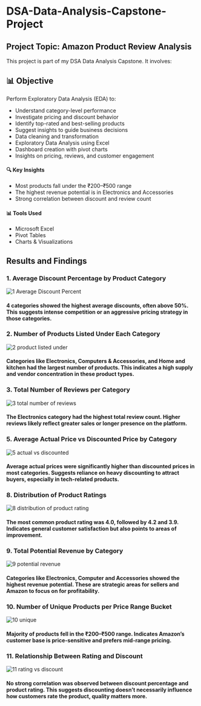 # DSA-Data-Analysis-Capstone-Project
## Project Topic: Amazon Product Review Analysis

This project is part of my DSA Data Analysis Capstone. It involves:

## 📊 Objective

Perform Exploratory Data Analysis (EDA) to:
- Understand category-level performance
- Investigate pricing and discount behavior
- Identify top-rated and best-selling products
- Suggest insights to guide business decisions
- Data cleaning and transformation
- Exploratory Data Analysis using Excel
- Dashboard creation with pivot charts
- Insights on pricing, reviews, and customer engagement

#### 🔍 Key Insights
- Most products fall under the ₹200–₹500 range
- The highest revenue potential is in Electronics and Accessories
- Strong correlation between discount and review count

#### 📊 Tools Used
- Microsoft Excel
- Pivot Tables
- Charts & Visualizations

## Results and Findings

### 1. Average Discount Percentage by Product Category
![1 Average Discount Percent](https://github.com/user-attachments/assets/35258b1b-cef9-46d7-8d99-8915862d72da)
#### 4 categories showed the highest average discounts, often above 50%. This suggests intense competition or an aggressive pricing strategy in those categories.


### 2. Number of Products Listed Under Each Category
![2 product listed under](https://github.com/user-attachments/assets/970c43cd-f6cb-4044-b2f9-2d2874443b33)
#### Categories like Electronics, Computers & Accessories, and Home and kitchen had the largest number of products. This indicates a high supply and vendor concentration in these product types.


### 3. Total Number of Reviews per Category
![3 total number of reviews](https://github.com/user-attachments/assets/7b903ffe-6388-47f2-821e-0e822c76bedd)
#### The Electronics category had the highest total review count. Higher reviews likely reflect greater sales or longer presence on the platform.


### 5. Average Actual Price vs Discounted Price by Category
![5 actual vs discounted](https://github.com/user-attachments/assets/a0c44834-0ed3-4240-a4f1-5ecf3aaa6e1c)
#### Average actual prices were significantly higher than discounted prices in most categories. Suggests reliance on heavy discounting to attract buyers, especially in tech-related products.


### 8. Distribution of Product Ratings
![8 distribution of product rating](https://github.com/user-attachments/assets/5936677d-5ba8-453d-a942-9d20783f3355)
#### The most common product rating was 4.0, followed by 4.2 and 3.9. Indicates general customer satisfaction but also points to areas of improvement.


### 9. Total Potential Revenue by Category
![9 potential revenue](https://github.com/user-attachments/assets/64d98456-3bdb-4bc8-867f-776019adf554)
#### Categories like Electronics, Computer and Accessories showed the highest revenue potential. These are strategic areas for sellers and Amazon to focus on for profitability.


### 10. Number of Unique Products per Price Range Bucket
![10 unique](https://github.com/user-attachments/assets/15ee5b2f-4961-4dc2-8d5d-df98c08ea7e1)
#### Majority of products fell in the ₹200–₹500 range. Indicates Amazon’s customer base is price-sensitive and prefers mid-range pricing.


### 11. Relationship Between Rating and Discount
![11 rating vs discount](https://github.com/user-attachments/assets/c701bb1b-fed1-4e79-bbf7-320d9f86b8bc)
#### No strong correlation was observed between discount percentage and product rating. This suggests discounting doesn’t necessarily influence how customers rate the product, quality matters more.

